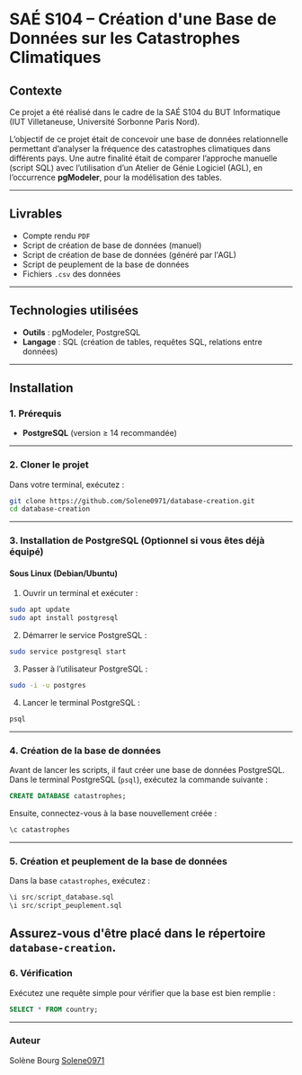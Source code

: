 # SAÉ S104 – Création d'une Base de Données sur les Catastrophes Climatiques

## Contexte  
Ce projet a été réalisé dans le cadre de la SAÉ S104 du BUT Informatique (IUT Villetaneuse, Université Sorbonne Paris Nord).

L’objectif de ce projet était de concevoir une base de données relationnelle permettant d’analyser la fréquence des catastrophes climatiques dans différents pays. Une autre finalité était de comparer l’approche manuelle (script SQL) avec l’utilisation d’un Atelier de Génie Logiciel (AGL), en l’occurrence **pgModeler**, pour la modélisation des tables.

---

## Livrables

- Compte rendu `PDF`  
- Script de création de base de données (manuel)  
- Script de création de base de données (généré par l'AGL)  
- Script de peuplement de la base de données  
- Fichiers `.csv` des données

---

## Technologies utilisées

- **Outils** : pgModeler, PostgreSQL  
- **Langage** : SQL (création de tables, requêtes SQL, relations entre données)

---

## Installation

### 1. Prérequis
- **PostgreSQL** (version ≥ 14 recommandée)

---

### 2. Cloner le projet

Dans votre terminal, exécutez :
```bash
git clone https://github.com/Solene0971/database-creation.git
cd database-creation
```

---

### 3. Installation de PostgreSQL (Optionnel si vous êtes déjà équipé)

#### Sous Linux (Debian/Ubuntu)
1. Ouvrir un terminal et exécuter :
```bash
sudo apt update
sudo apt install postgresql
```
2. Démarrer le service PostgreSQL :
```bash
sudo service postgresql start
```
3. Passer à l’utilisateur PostgreSQL :
```bash
sudo -i -u postgres
```
4. Lancer le terminal PostgreSQL :
```bash
psql
```

---


### 4. Création de la base de données

Avant de lancer les scripts, il faut créer une base de données PostgreSQL.  
Dans le terminal PostgreSQL (`psql`), exécutez la commande suivante :

```sql
CREATE DATABASE catastrophes;
```

Ensuite, connectez-vous à la base nouvellement créée :

```sql
\c catastrophes
```

---

### 5. Création et peuplement de la base de données

Dans la base `catastrophes`, exécutez :
```sql
\i src/script_database.sql
\i src/script_peuplement.sql
```
Assurez-vous d'être placé dans le répertoire `database-creation`.
---

### 6. Vérification

Exécutez une requête simple pour vérifier que la base est bien remplie :
```sql
SELECT * FROM country;
```

---


### Auteur

Solène Bourg [Solene0971](https://github.com/Solene0972)
